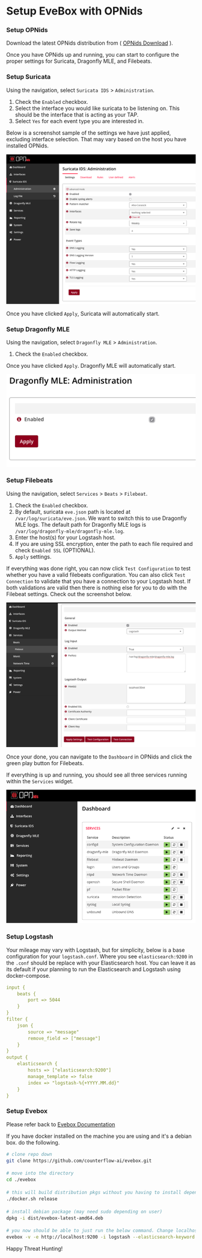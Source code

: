 # Setup EveBox with OPNids

### Setup OPNids

Download the latest OPNids distribution from ( [OPNids Download](https://www.opnids.io/download) ).

Once you have OPNids up and running, you can start to configure the proper settings for Suricata, Dragonfly MLE, and Filebeats.

### Setup Suricata

Using the navigation, select `Suricata IDS` > `Administration`.

1. Check the `Enabled` checkbox.
2. Select the interface you would like suricata to be listening on. This should be the interface that is acting as your TAP.
3. Select `Yes` for each event type you are interested in.

Below is a screenshot sample of the settings we have just applied, excluding interface selection. That may vary based on the host you have installed OPNids.

![Suricata Settings](doc/../../doc/suricata_settings.png)

Once you have clicked `Apply`, Suricata will automatically start.

### Setup Dragonfly MLE

Using the navigation, select `Dragonfly MLE` > `Administration`.

1. Check the `Enabled` checkbox.

Once you have clicked `Apply`. Dragonfly MLE will automatically start.

![Dragonfly MLE Settings](doc/../../doc/dragonfly_mle_settings.png)

### Setup Filebeats

Using the navigation, select `Services` > `Beats` > `Filebeat`.

1. Check the `Enabled` checkbox.
2. By default, suricata `eve.json` path is located at `/var/log/suricata/eve.json`. We want to switch this to use Dragonfly MLE logs. The default path for Dragonfly MLE logs is `/var/log/dragonfly-mle/dragonfly-mle.log`.
3. Enter the host(s) for your Logstash host.
4. If you are using SSL encryption, enter the path to each file required and check `Enabled SSL` (OPTIONAL).
5. `Apply` settings.

If everything was done right, you can now click `Test Configuration` to test whether you have a valid filebeats configuration. You can also click `Test Connection` to validate that you have a connection to your Logstash host. If both validations are valid then there is nothing else for you to do with the Filebeat settings. Check out the screenshot below.

![Filebeat Settings](doc/../../doc/filebeat_settings.png)

Once your done, you can navigate to the `Dashboard` in OPNids and click the green play button for Filebeats.

If everything is up and running, you should see all three services running within the `Services` widget.

![Services Widget](doc/../../doc/services_running.png)

### Setup Logstash

Your mileage may vary with Logstash, but for simplicity, below is a base configuration for your `logstash.conf`. Where you see `elasticsearch:9200` in the `.conf` should be replace with your Elasticsearch host. You can leave it as its default if your planning to run the Elasticsearch and Logstash using docker-compose.

```yaml
input {
    beats {
        port => 5044
    }
}
filter {
    json {
        source => "message"
        remove_field => ["message"]
    }
}
output {
    elasticsearch {
        hosts => ["elasticsearch:9200"]
        manage_template => false
        index => "logstash-%{+YYYY.MM.dd}"
    }
}
```

### Setup Evebox

Please refer back to [Evebox Documentation](https://github.com/counterflow-ai/evebox/blob/master/README.md)

If you have docker installed on the machine you are using and it's a debian box. do the following.



```sh
# clone repo down
git clone https://github.com/counterflow-ai/evebox.git

# move into the directory
cd ./evebox

# this will build distribution pkgs without you having to install dependencies
./docker.sh release

# install debian package (may need sudo depending on user)
dpkg -i dist/evebox-latest-amd64.deb

# you now should be able to just run the below command. Change localhost to the IP of where your elasticsearch host is
evebox -v -e http://localhost:9200 -i logstash --elasticsearch-keyword keyword
```

Happy Threat Hunting!




